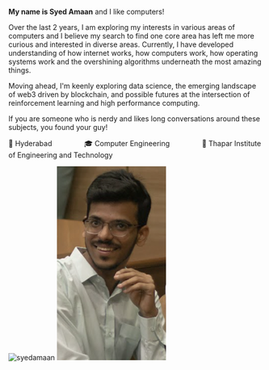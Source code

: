 **My name is Syed Amaan** and I like computers!

Over the last 2 years, I am exploring my interests in various areas of computers and I believe my search to find one core area has left me more curious and interested in diverse areas. Currently, I have developed understanding of how internet works, how computers work, how operating systems work and the overshining algorithms underneath the most amazing things.

Moving ahead, I'm keenly exploring data science, the emerging landscape of web3 driven by blockchain, and possible futures at the intersection of reinforcement learning and high performance computing.

If you are someone who is nerdy and likes long conversations around these subjects, you found your guy!

📍 Hyderabad      🎓 Computer Engineering      🏫 Thapar Institute of Engineering and Technology

![syedamaan](/images/IMG_0504.JPG) ![syedamaan2](images/amaan%20pic.png)
